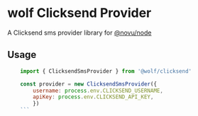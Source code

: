 # wolf Clicksend Provider

A Clicksend sms provider library for [@novu/node](https://github.com/tecklens/tk-wolf/)

## Usage

```javascript
    import { ClicksendSmsProvider } from '@wolf/clicksend'

    const provider = new ClicksendSmsProvider({
        username: process.env.CLICKSEND_USERNAME,
        apiKey: process.env.CLICKSEND_API_KEY,
        })
    ```
